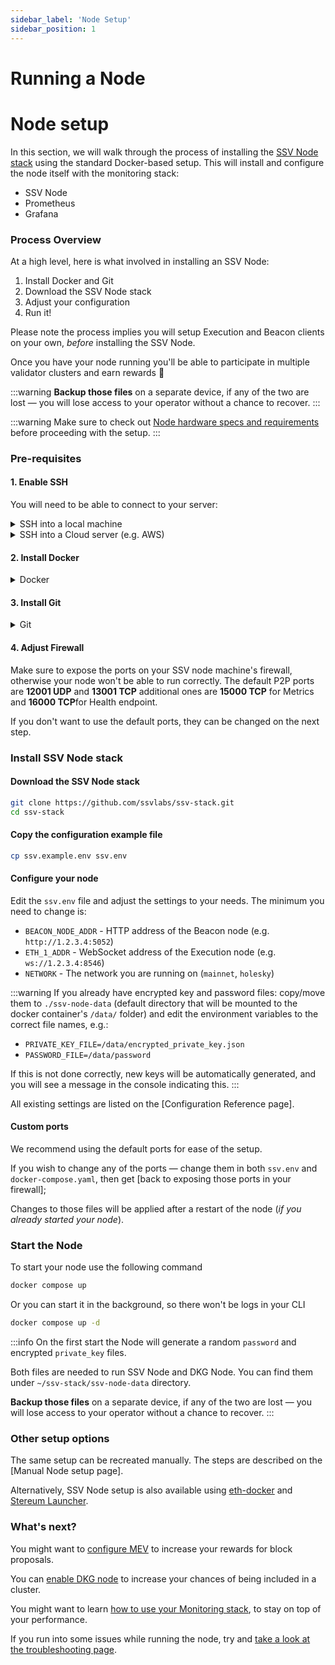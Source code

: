 ```yaml
---
sidebar_label: 'Node Setup'
sidebar_position: 1
---
```


# Running a Node

# Node setup

In this section, we will walk through the process of installing the [SSV Node stack](https://github.com/ssvlabs/ssv-stack) using the standard Docker-based setup. This will install and configure the node itself with the monitoring stack:

* SSV Node
* Prometheus
* Grafana

### Process Overview

At a high level, here is what involved in installing an SSV Node:

1. Install Docker and Git
2. Download the SSV Node stack
3. Adjust your configuration
4. Run it!

Please note the process implies you will setup Execution and Beacon clients on your own, _before_ installing the SSV Node.&#x20;

Once you have your node running you'll be able to participate in multiple validator clusters and earn rewards 🥳

:::warning
**Backup those files** on a separate device, if any of the two are lost — you will lose access to your operator without a chance to recover.
:::

:::warning
Make sure to check out [Node hardware specs and requirements](broken-reference) before proceeding with the setup.
:::

### Pre-requisites

#### 1. Enable SSH

You will need to be able to connect to your server:

<details>

<summary>SSH into a local machine</summary>

Please refer to this guide from EthStaker community:

[https://docs.ethstaker.cc/ethstaker-knowledge-base/tutorials/connect-via-ssh](https://docs.ethstaker.cc/ethstaker-knowledge-base/tutorials/connect-via-ssh)

</details>

<details>

<summary>SSH into a Cloud server (e.g. AWS)</summary>

If you have generated an SSH key for your server or downloaded one from your Cloud hosting provider (e.g. AWS)

**Linux / Unix / MacOS**

```
cd ./{path to the folder to which the key pair file was downloaded}

chmod 400 {key pair file name}

ssh -i {key pair file name} ubuntu@{instance public IP you took from AWS}

```

**Windows**

```
cd /{path to the folder to which the key pair file was downloaded}

ssh -i {key pair file name} ubuntu@{instance public IP you took from AWS}
```

</details>

#### 2. Install Docker

<details>

<summary>Docker</summary>

In order to do so, please refer to [the official Docker documentation](https://docs.docker.com/engine/install/), and find the option that better fits your server configuration.

***

Docker needs `sudo`, which can be annoying to type every time. You can give Docker the needed permissions once and for all, if you wish [https://stackoverflow.com/questions/48957195/how-to-fix-docker-got-permission-denied-issue](https://stackoverflow.com/questions/48957195/how-to-fix-docker-got-permission-denied-issue)

***

**NOTE:**

In order to run the SSV Node, in a server, only Docker engine is necessary, you can still go ahead and install Docker Desktop, but it will not be necessary unless you plan to use the Graphical Interface.

</details>

#### 3. Install Git

<details>

<summary>Git</summary>

To install the latest stable version for your release of Debian/Ubuntu run `apt-get install git` in your command line.&#x20;

If your machine is using another Linux distribution, please use the [official Git documentation](https://git-scm.com/downloads/linux), and find the option that better fits your server configuration.

***

**NOTE:**

Git is needed to download the SSV Node stack on your machine.

</details>

#### 4. Adjust Firewall

Make sure to expose the ports on your SSV node machine's firewall, otherwise your node won't be able to run correctly. The default P2P ports are **12001 UDP** and **13001 TCP** additional ones are **15000 TCP** for Metrics and **16000 TCP**for Health endpoint.

If you don't want to use the default ports, they can be changed on the next step.

### Install SSV Node stack

#### Download the SSV Node stack

```bash
git clone https://github.com/ssvlabs/ssv-stack.git
cd ssv-stack
```

#### Copy the configuration example file

```bash
cp ssv.example.env ssv.env
```

#### Configure your node

Edit the `ssv.env` file and adjust the settings to your needs. The minimum you need to change is:

* `BEACON_NODE_ADDR` - HTTP address of the Beacon node (e.g. `http://1.2.3.4:5052`)
* `ETH_1_ADDR` - WebSocket address of the Execution node (e.g. `ws://1.2.3.4:8546`)
* `NETWORK` - The network you are running on (`mainnet`, `holesky`)

:::warning
If you already have encrypted key and password files: copy/move them to `./ssv-node-data` (default directory that will be mounted to the docker container's `/data/` folder) and edit the environment variables to the correct file names, e.g.:

* `PRIVATE_KEY_FILE=/data/encrypted_private_key.json`
* `PASSWORD_FILE=/data/password`

If this is not done correctly, new keys will be automatically generated, and you will see a message in the console indicating this.
:::

All existing settings are listed on the [Configuration Reference page].

#### Custom ports

We recommend using the default ports for ease of the setup.&#x20;

If you wish to change any of the ports — change them in both `ssv.env` and `docker-compose.yaml`, then get [back to exposing those ports in your firewall];

Changes to those files will be applied after a restart of the node (_if you already started your node_).

### Start the Node

To start your node use the following command

```bash
docker compose up
```

Or you can start it in the background, so there won't be logs in your CLI

```bash
docker compose up -d
```

:::info
On the first start the Node will generate a random `password` and encrypted `private_key` files.&#x20;

Both files are needed to run SSV Node and DKG Node. You can find them under `~/ssv-stack/ssv-node-data` directory.&#x20;

**Backup those files** on a separate device, if any of the two are lost — you will lose access to your operator without a chance to recover.
:::

### Other setup options

The same setup can be recreated manually. The steps are described on the [Manual Node setup page].

Alternatively, SSV Node setup is also available using [eth-docker](https://eth-docker.net/Support/SSV/) and [Stereum Launcher](https://stereum.net/).

### What's next?

You might want to [configure MEV](configuring-mev) to increase your rewards for block proposals.&#x20;

You can [enable DKG node](enabling-dkg) to increase your chances of being included in a cluster.

You might want to learn [how to use your Monitoring stack](monitoring), to stay on top of your performance.

If you run into some issues while running the node, try and [take a look at the troubleshooting page](maintenance/troubleshooting).
